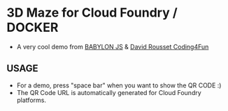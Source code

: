 # 3D Maze for Cloud Foundry / DOCKER
- A very cool demo from [BABYLON JS](https://www.babylonjs.com/) & [David Rousset Coding4Fun](https://www.davrous.com/2014/02/19/coding4fun-tutorial-creating-a-3d-webgl-procedural-qrcode-maze-with-babylon-js/)

## USAGE
- For a demo, press "space bar" when you want to show the QR CODE :)
- The QR Code URL is automatically generated for Cloud Foundry platforms.